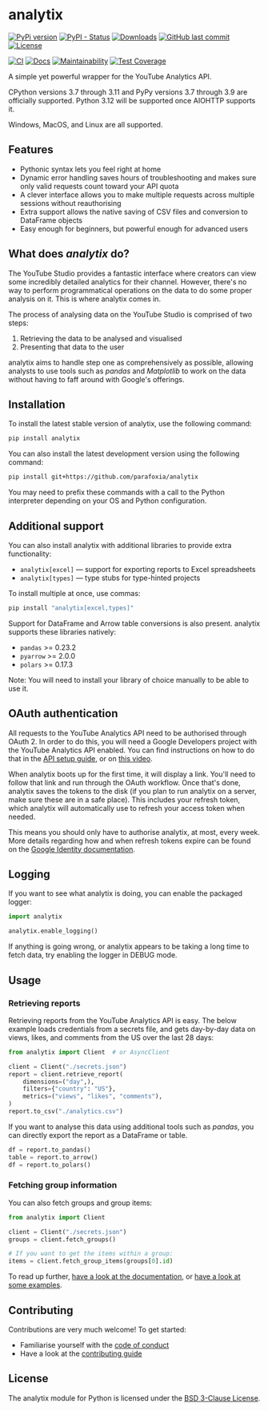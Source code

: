 # analytix

[![PyPi version](https://img.shields.io/pypi/v/analytix.svg)](https://pypi.python.org/pypi/analytix/)
[![PyPI - Status](https://img.shields.io/pypi/status/analytix)](https://pypi.python.org/pypi/analytix/)
[![Downloads](https://pepy.tech/badge/analytix)](https://pepy.tech/project/analytix)
[![GitHub last commit](https://img.shields.io/github/last-commit/parafoxia/analytix)](https://github.com/parafoxia/analytix)
[![License](https://img.shields.io/github/license/parafoxia/analytix.svg)](https://github.com/parafoxia/analytix/blob/main/LICENSE)

[![CI](https://github.com/parafoxia/analytix/actions/workflows/ci.yml/badge.svg)](https://github.com/parafoxia/analytix/actions/workflows/ci.yml)
[![Docs](https://github.com/parafoxia/analytix/actions/workflows/pages/pages-build-deployment/badge.svg)](https://parafoxia.github.io/analytix)
[![Maintainability](https://api.codeclimate.com/v1/badges/8819bdebb2d4aa8dfcb7/maintainability)](https://codeclimate.com/github/parafoxia/analytix/maintainability)
[![Test Coverage](https://api.codeclimate.com/v1/badges/8819bdebb2d4aa8dfcb7/test_coverage)](https://codeclimate.com/github/parafoxia/analytix/test_coverage)

A simple yet powerful wrapper for the YouTube Analytics API.

CPython versions 3.7 through 3.11 and PyPy versions 3.7 through 3.9 are officially supported.
Python 3.12 will be supported once AIOHTTP supports it.

Windows, MacOS, and Linux are all supported.

## Features

- Pythonic syntax lets you feel right at home
- Dynamic error handling saves hours of troubleshooting and makes sure only valid requests count toward your API quota
- A clever interface allows you to make multiple requests across multiple sessions without reauthorising
- Extra support allows the native saving of CSV files and conversion to DataFrame objects
- Easy enough for beginners, but powerful enough for advanced users

## What does *analytix* do?

The YouTube Studio provides a fantastic interface where creators can view some incredibly detailed analytics for their channel.
However, there's no way to perform programmatical operations on the data to do some proper analysis on it.
This is where analytix comes in.

The process of analysing data on the YouTube Studio is comprised of two steps:

1. Retrieving the data to be analysed and visualised
2. Presenting that data to the user

analytix aims to handle step one as comprehensively as possible, allowing analysts to use tools such as *pandas* and *Matplotlib* to work on the data without having to faff around with Google's offerings.

## Installation

To install the latest stable version of analytix, use the following command:

```sh
pip install analytix
```

You can also install the latest development version using the following command:

```sh
pip install git+https://github.com/parafoxia/analytix
```

You may need to prefix these commands with a call to the Python interpreter depending on your OS and Python configuration.

## Additional support

You can also install analytix with additional libraries to provide extra functionality:

* `analytix[excel]` — support for exporting reports to Excel spreadsheets
* `analytix[types]` — type stubs for type-hinted projects

To install multiple at once, use commas:

```sh
pip install "analytix[excel,types]"
```

Support for DataFrame and Arrow table conversions is also present.
analytix supports these libraries natively:

* `pandas` >= 0.23.2
* `pyarrow` >= 2.0.0
* `polars` >= 0.17.3

Note: You will need to install your library of choice manually to be able to use it.

## OAuth authentication

All requests to the YouTube Analytics API need to be authorised through OAuth 2.
In order to do this, you will need a Google Developers project with the YouTube Analytics API enabled.
You can find instructions on how to do that in the [API setup guide](https://parafoxia.github.io/analytix/starting/googleapp/), or on [this video](https://www.youtube.com/watch?v=1Xday10ZWeg).

When analytix boots up for the first time, it will display a link.
You'll need to follow that link and run through the OAuth workflow.
Once that's done, analytix saves the tokens to the disk (if you plan to run analytix on a server, make sure these are in a safe place).
This includes your refresh token, which analytix will automatically use to refresh your access token when needed.

This means you should only have to authorise analytix, at most, every week.
More details regarding how and when refresh tokens expire can be found on the [Google Identity documentation](https://developers.google.com/identity/protocols/oauth2#expiration).

## Logging

If you want to see what analytix is doing, you can enable the packaged logger:

```py
import analytix

analytix.enable_logging()
```

If anything is going wrong, or analytix appears to be taking a long time to fetch data, try enabling the logger in DEBUG mode.

## Usage

### Retrieving reports

Retrieving reports from the YouTube Analytics API is easy.
The below example loads credentials from a secrets file, and gets day-by-day data on views, likes, and comments from the US over the last 28 days:

```py
from analytix import Client  # or AsyncClient

client = Client("./secrets.json")
report = client.retrieve_report(
    dimensions=("day",),
    filters={"country": "US"},
    metrics=("views", "likes", "comments"),
)
report.to_csv("./analytics.csv")
```

If you want to analyse this data using additional tools such as *pandas*, you can directly export the report as a DataFrame or table.

```py
df = report.to_pandas()
table = report.to_arrow()
df = report.to_polars()
```

### Fetching group information

You can also fetch groups and group items:

```py
from analytix import Client

client = Client("./secrets.json")
groups = client.fetch_groups()

# If you want to get the items within a group:
items = client.fetch_group_items(groups[0].id)
```

To read up further, [have a look at the documentation](https://parafoxia.github.io/analytix), or [have a look at some examples](https://github.com/parafoxia/analytix/tree/main/examples).

## Contributing

Contributions are very much welcome! To get started:

* Familiarise yourself with the [code of conduct](https://github.com/parafoxia/analytix/blob/main/CODE_OF_CONDUCT.md)
* Have a look at the [contributing guide](https://github.com/parafoxia/analytix/blob/main/CONTRIBUTING.md)

## License

The analytix module for Python is licensed under the [BSD 3-Clause License](https://github.com/parafoxia/analytix/blob/main/LICENSE).
